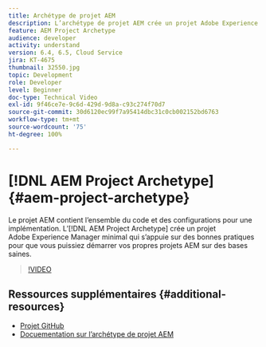 ```yaml
---
title: Archétype de projet AEM
description: L’archétype de projet AEM crée un projet Adobe Experience Manager minimal qui s’appuie sur des bonnes pratiques pour que vous puissiez démarrer vos propres projets AEM sur des bases saines.
feature: AEM Project Archetype
audience: developer
activity: understand
version: 6.4, 6.5, Cloud Service
jira: KT-4675
thumbnail: 32550.jpg
topic: Development
role: Developer
level: Beginner
doc-type: Technical Video
exl-id: 9f46ce7e-9c6d-429d-9d8a-c93c274f70d7
source-git-commit: 30d6120ec99f7a95414dbc31c0cb002152bd6763
workflow-type: tm+mt
source-wordcount: '75'
ht-degree: 100%

---
```


# [!DNL AEM Project Archetype] {#aem-project-archetype}

Le projet AEM contient l’ensemble du code et des configurations pour une implémentation. L’[!DNL AEM Project Archetype] crée un projet Adobe Experience Manager minimal qui s’appuie sur des bonnes pratiques pour que vous puissiez démarrer vos propres projets AEM sur des bases saines.

>[!VIDEO](https://video.tv.adobe.com/v/32550?quality=12&learn=on)

## Ressources supplémentaires {#additional-resources}

* [Projet GitHub](https://github.com/adobe/aem-project-archetype)
* [Docuementation sur l’archétype de projet AEM](https://experienceleague.adobe.com/docs/experience-manager-core-components/using/developing/archetype/overview.html?lang=fr)
